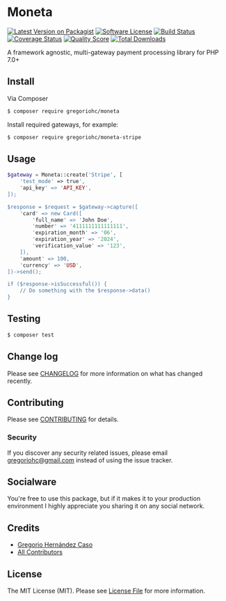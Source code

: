 # Moneta

[![Latest Version on Packagist][ico-version]][link-packagist]
[![Software License][ico-license]](LICENSE.md)
[![Build Status][ico-travis]][link-travis]
[![Coverage Status][ico-scrutinizer]][link-scrutinizer]
[![Quality Score][ico-code-quality]][link-code-quality]
[![Total Downloads][ico-downloads]][link-downloads]

A framework agnostic, multi-gateway payment processing library for PHP 7.0+

## Install

Via Composer

``` bash
$ composer require gregoriohc/moneta
```

Install required gateways, for example:

``` bash
$ composer require gregoriohc/moneta-stripe
```

## Usage

``` php
$gateway = Moneta::create('Stripe', [
    'test_mode' => true',
    'api_key' => 'API_KEY',
]);

$response = $request = $gateway->capture([
    'card' => new Card([
        'full_name' => 'John Doe',
        'number' => '4111111111111111',
        'expiration_month' => '06',
        'expiration_year' => '2024',
        'verification_value' => '123',
    ]),
    'amount' => 100,
    'currency' => 'USD',
])->send();

if ($response->isSuccessful()) {
    // Do something with the $response->data()
}
```

## Testing

``` bash
$ composer test
```

## Change log

Please see [CHANGELOG](CHANGELOG.md) for more information on what has changed recently.

## Contributing

Please see [CONTRIBUTING](CONTRIBUTING.md) for details.

### Security

If you discover any security related issues, please email gregoriohc@gmail.com instead of using the issue tracker.

## Socialware

You're free to use this package, but if it makes it to your production environment I highly appreciate you sharing it on any social network.

## Credits

- [Gregorio Hernández Caso][link-author]
- [All Contributors][link-contributors]

## License

The MIT License (MIT). Please see [License File](LICENSE.md) for more information.

[ico-version]: https://img.shields.io/packagist/v/gregoriohc/moneta.svg?style=flat-square
[ico-license]: https://img.shields.io/badge/license-MIT-brightgreen.svg?style=flat-square
[ico-travis]: https://img.shields.io/travis/gregoriohc/moneta/master.svg?style=flat-square
[ico-scrutinizer]: https://img.shields.io/scrutinizer/coverage/g/gregoriohc/moneta.svg?style=flat-square
[ico-code-quality]: https://img.shields.io/scrutinizer/g/gregoriohc/moneta.svg?style=flat-square
[ico-downloads]: https://img.shields.io/packagist/dt/gregoriohc/moneta.svg?style=flat-square

[link-packagist]: https://packagist.org/packages/gregoriohc/moneta
[link-travis]: https://travis-ci.org/gregoriohc/moneta
[link-scrutinizer]: https://scrutinizer-ci.com/g/gregoriohc/moneta/code-structure
[link-code-quality]: https://scrutinizer-ci.com/g/gregoriohc/moneta
[link-downloads]: https://packagist.org/packages/gregoriohc/moneta
[link-author]: https://github.com/gregoriohc
[link-contributors]: ../../contributors
